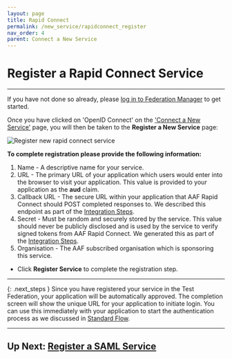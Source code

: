 ```yaml
---
layout: page
title: Rapid Connect
permalink: /new_service/rapidconnect_register
nav_order: 4
parent: Connect a New Service
---
```


# Register a Rapid Connect Service
---
If you have not done so already, please [log in to Federation Manager](connect_service/#getting-started) to get started.

Once you have clicked on 'OpenID Connect' on the ['Connect a New Service'](https://manager.test.aaf.edu.au/connected_services/new) page, you will then be taken to the **Register a New Service** page:

![Register new rapid connect service](/assets/images/register-new-rapid-connect-service.png)

**To complete registration please provide the following information:**

1. Name - A descriptive name for your service.
2. URL - The primary URL of your application which users would enter into the browser to visit your application. This value is provided to your application as the **aud** claim.
3. Callback URL - The secure URL within your application that AAF Rapid Connect should POST completed responses to. We described this endpoint as part of the [Integration Steps](/rapidconnect/#3-provide-a-web-accessible-endpoint).
4. Secret - Must be random and securely stored by the service. This value should never be publicly disclosed and is used by the service to verify signed tokens from AAF Rapid Connect. We generated this as part of the [Integration Steps](/rapidconnect/#2-create-a-secret).
5. Organisation - The AAF subscribed organisation which is sponsoring this service.

- Click **Register Service** to complete the registration step.

---

{: .next_steps }
Since you have registered your service in the Test Federation, your application will be automatically approved. The completion screen will show the unique URL for your application to initiate login. You can use this immediately with your application to start the authentication process as we discussed in [Standard Flow](/rapidconnect/#standard-flow).

---

## Up Next: [Register a SAML Service](saml_register)